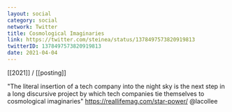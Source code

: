 ```yaml
---
layout: social
category: social
network: Twitter
title: Cosmological Imaginaries
link: https://twitter.com/steinea/status/1378497573820919813
twitterID: 1378497573820919813
date: 2021-04-04
---
```


[[2021]] / [[posting]]

"The literal insertion of a tech company into the night sky is the next step in a long discursive project by which tech companies tie themselves to cosmological imaginaries" <https://reallifemag.com/star-power/> @lacollee
